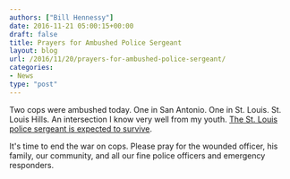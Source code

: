```yaml
---
authors: ["Bill Hennessy"]
date: 2016-11-21 05:00:15+00:00
draft: false
title: Prayers for Ambushed Police Sergeant
layout: blog
url: /2016/11/20/prayers-for-ambushed-police-sergeant/
categories:
- News
type: "post"
---
```


Two cops were ambushed today. One in San Antonio. One in St. Louis. St. Louis Hills. An intersection I know very well from my youth. [The St. Louis police sergeant is expected to survive](https://www.stltoday.com/news/local/crime-and-courts/st-louis-police-officer-shot-in-the-face/article_e119c0eb-d2a1-5fd0-9600-cc252d77fed1.html). 

It's time to end the war on cops. Please pray for the wounded officer, his family, our community, and all our fine police officers and emergency responders.
